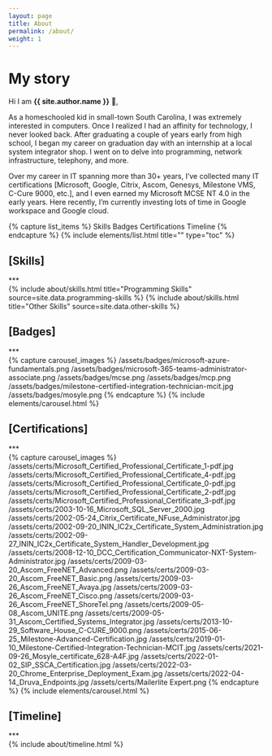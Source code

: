 ```yaml
---
layout: page
title: About
permalink: /about/
weight: 1
---
```


<link rel="stylesheet" href="/assets/css/custom.css">

# **My story**

Hi I am **{{ site.author.name }}** :wave:,

As a homeschooled kid in small-town South Carolina, I was extremely interested in computers. Once I realized I had an affinity for technology, I never looked back. After graduating a couple of years early from high school, I began my career on graduation day with an internship at a local system integrator shop. I went on to delve into programming, network infrastructure, telephony, and more.

Over my career in IT spanning more than 30+ years, I’ve collected many IT certifications [Microsoft, Google, Citrix, Ascom, Genesys, Milestone VMS, C-Cure 9000, etc.], and I even earned my Microsoft MCSE NT 4.0 in the early years. Here recently, I’m currently investing lots of time in Google workspace and Google cloud.

{% capture list_items %}
Skills
Badges
Certifications
Timeline
{% endcapture %}
{% include elements/list.html title="" type="toc" %}

<h2 id="skills">[Skills]</h2>
***
<div class="row">
{% include about/skills.html title="Programming Skills" source=site.data.programming-skills %}
{% include about/skills.html title="Other Skills" source=site.data.other-skills %}
</div>

<h2 id="badges">[Badges]</h2>
***
<div class="badges-container">
{% capture carousel_images %}
/assets/badges/microsoft-azure-fundamentals.png
/assets/badges/microsoft-365-teams-administrator-associate.png
/assets/badges/mcse.png
/assets/badges/mcp.png
/assets/badges/milestone-certified-integration-technician-mcit.jpg
/assets/badges/mosyle.png
{% endcapture %}
{% include elements/carousel.html %}
</div>

<h2 id="certifications">[Certifications]</h2>
***
<div class="certifications-container">
{% capture carousel_images %}
/assets/certs/Microsoft_Certified_Professional_Certificate_1-pdf.jpg
/assets/certs/Microsoft_Certified_Professional_Certificate_4-pdf.jpg
/assets/certs/Microsoft_Certified_Professional_Certificate_0-pdf.jpg
/assets/certs/Microsoft_Certified_Professional_Certificate_2-pdf.jpg
/assets/certs/Microsoft_Certified_Professional_Certificate_3-pdf.jpg
/assets/certs/2003-10-16_Microsoft_SQL_Server_2000.jpg
/assets/certs/2002-05-24_Citrix_Certificate_NFuse_Administrator.jpg
/assets/certs/2002-09-20_ININ_IC2x_Certificate_System_Administration.jpg
/assets/certs/2002-09-27_ININ_IC2x_Certificate_System_Handler_Development.jpg
/assets/certs/2008-12-10_DCC_Certification_Communicator-NXT-System-Administrator.jpg
/assets/certs/2009-03-20_Ascom_FreeNET_Advanced.png
/assets/certs/2009-03-20_Ascom_FreeNET_Basic.png
/assets/certs/2009-03-26_Ascom_FreeNET_Avaya.jpg
/assets/certs/2009-03-26_Ascom_FreeNET_Cisco.png
/assets/certs/2009-03-26_Ascom_FreeNET_ShoreTel.png
/assets/certs/2009-05-08_Ascom_UNITE.png
/assets/certs/2009-05-31_Ascom_Certified_Systems_Integrator.jpg
/assets/certs/2013-10-29_Software_House_C-CURE_9000.png
/assets/certs/2015-06-25_Milestone-Advanced-Certification.jpg
/assets/certs/2019-01-10_Milestone-Certified-Integration-Technician-MCIT.jpg
/assets/certs/2021-09-26_Mosyle_certificate_628-A4F.jpg
/assets/certs/2022-01-02_SIP_SSCA_Certification.jpg
/assets/certs/2022-03-20_Chrome_Enterprise_Deployment_Exam.jpg
/assets/certs/2022-04-14_Druva_Endpoints.jpg
/assets/certs/Mailerlite Expert.png
{% endcapture %}
{% include elements/carousel.html %}
</div>

<h2 id="timeline">[Timeline]</h2>
***
<div class="row">
{% include about/timeline.html %}
</div>

<script>
document.addEventListener('DOMContentLoaded', function() {
  // Fix Badges carousel
  var badgesCarousel = document.querySelector('.badges-container .carousel');
  if (badgesCarousel) {
    badgesCarousel.id = 'badgesCarousel';
    badgesCarousel.querySelectorAll('.carousel-indicators li').forEach(function(li) {
      li.setAttribute('data-target', '#badgesCarousel');
    });
    badgesCarousel.querySelector('.carousel-control-prev').setAttribute('href', '#badgesCarousel');
    badgesCarousel.querySelector('.carousel-control-next').setAttribute('href', '#badgesCarousel');
  }

  // Fix Certifications carousel
  var certsCarousel = document.querySelector('.certifications-container .carousel');
  if (certsCarousel) {
    certsCarousel.id = 'certsCarousel';
    certsCarousel.querySelectorAll('.carousel-indicators li').forEach(function(li) {
      li.setAttribute('data-target', '#certsCarousel');
    });
    certsCarousel.querySelector('.carousel-control-prev').setAttribute('href', '#certsCarousel');
    certsCarousel.querySelector('.carousel-control-next').setAttribute('href', '#certsCarousel');
  }

  // Initialize carousels with jQuery
  if (typeof jQuery !== 'undefined') {
    jQuery('#badgesCarousel').carousel();
    jQuery('#certsCarousel').carousel();
  }
});
</script>
